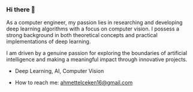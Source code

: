 ### Hi there 👋

As a computer engineer, my passion lies in researching and developing deep learning algorithms with a focus on computer vision. I possess a strong background in both theoretical concepts and practical implementations of deep learning.

I am driven by a genuine passion for exploring the boundaries of artificial intelligence and making a meaningful impact through innovative projects. 
 
- Deep Learning, AI, Computer Vision

- How to reach me: ahmettelceken16@gmail.com 


<div>

  
</div>
<!--
**mrtlckn/mrtlckn** is a ✨ _special_ ✨ repository because its `README.md` (this file) appears on your GitHub profile.

Here are some ideas to get you started:

- 🔭 I’m currently working on ...
- 🌱 I’m currently learning ...
- 👯 I’m looking to collaborate on ...
- 🤔 I’m looking for help with ...
- 💬 Ask me about ...
- 📫 How to reach me: ...
- 😄 Pronouns: ...
- ⚡ Fun fact: ...
-->
